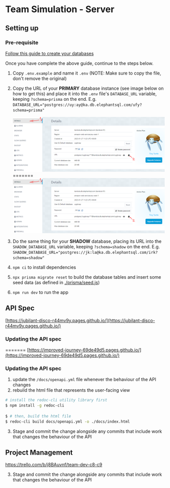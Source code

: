 # Team Simulation - Server

## Setting up

### Pre-requisite

[Follow this guide to create your databases](./DB_SETUP.md)

Once you have complete the above guide, continue to the steps below.

1. Copy `.env.example` and name it `.env` (NOTE: Make sure to copy the file, don't remove the original)
2. Copy the URL of your **PRIMARY** database instance (see image below on how to get this) and place it into the `.env` file's `DATABASE_URL` variable, keeping `?schema=prisma` on the end. E.g. `DATABASE_URL="postgres://uy:ay@ka.db.elephantsql.com/ufy?schema=prisma"`

   ![](./assets/db-setup/4.PNG)
=======
![](./assets/db-setup/4.PNG)

3. Do the same thing for your **SHADOW** database, placing its URL into the `SHADOW_DATABASE_URL` variable, keeping `?schema=shadow` on the end. E.g. `SHADOW_DATABASE_URL="postgres://jk:la@ka.db.elephantsql.com/irk?schema=shadow"`
4. `npm ci` to install dependencies
5. `npx prisma migrate reset` to build the database tables and insert some seed data (as defined in [./prisma/seed.js](./prisma/seed.js))
6. `npm run dev` to run the app

## API Spec


[https://jubilant-disco-r44mv9y.pages.github.io/](https://jubilant-disco-r44mv9y.pages.github.io/)

### Updating the API spec

=======
[https://improved-journey-69de49d5.pages.github.io/](https://improved-journey-69de49d5.pages.github.io/)

### Updating the API spec

1. update the `/docs/openapi.yml` file whenever the behaviour of the API changes
2. rebuild the html file that represents the user-facing view

```sh
# install the redoc-cli utility library first
$ npm install -g redoc-cli

$ # then, build the html file
$ redoc-cli build docs/openapi.yml -o ./docs/index.html
```


3. Stage and commit the change alongside any commits that include work that changes the behaviour of the API

## Project Management

https://trello.com/b/j8BAuvnf/team-dev-c8-c9


3. Stage and commit the change alongside any commits that include work that changes the behaviour of the API

